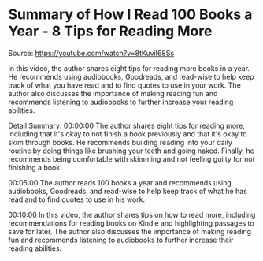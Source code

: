 # Summary of How I Read 100 Books a Year - 8 Tips for Reading More

Source: https://youtube.com/watch?v=8tKuviI68Ss

In this video, the author shares eight tips for reading more books in a year. He recommends using audiobooks, Goodreads, and read-wise to help keep track of what you have read and to find quotes to use in your work. The author also discusses the importance of making reading fun and recommends listening to audiobooks to further increase your reading abilities.

Detail Summary: 
00:00:00
The author shares eight tips for reading more, including that it's okay to not finish a book previously and that it's okay to skim through books. He recommends building reading into your daily routine by doing things like brushing your teeth and going naked. Finally, he recommends being comfortable with skimming and not feeling guilty for not finishing a book.

00:05:00
The author reads 100 books a year and recommends using audiobooks, Goodreads, and read-wise to help keep track of what he has read and to find quotes to use in his work.

00:10:00
In this video, the author shares tips on how to read more, including recommendations for reading books on Kindle and highlighting passages to save for later. The author also discusses the importance of making reading fun and recommends listening to audiobooks to further increase their reading abilities.

